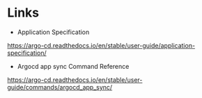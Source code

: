 # Links

- Application Specification

<https://argo-cd.readthedocs.io/en/stable/user-guide/application-specification/>

- Argocd app sync Command Reference

<https://argo-cd.readthedocs.io/en/stable/user-guide/commands/argocd_app_sync/>
